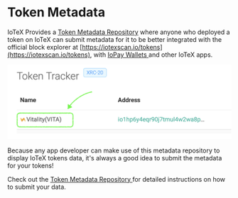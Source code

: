 # Token Metadata

IoTeX Provides a [Token Metadata Repository](https://github.com/iotexproject/iotex-token-metadata#iotex-token-metadata) where anyone who deployed a token on IoTeX can submit metadata for it to be better integrated with the official block explorer at [https://iotexscan.io/tokens](https://iotexscan.io/tokens), with [IoPay Wallets ](https://iopay.iotex.io/)and other IoTeX apps.

![Submit your metadata to have your tokens listed in iotexscan and other dApps](../../.gitbook/assets/iotexscan-metadata.png)

Because any app developer can make use of this metadata repository to display IoTeX tokens data, it's always a good idea to submit the metadata for your tokens!

Check out the [Token Metadata Repository ](https://github.com/iotexproject/iotex-token-metadata#iotex-token-metadata)for detailed instructions on how to submit your data.

